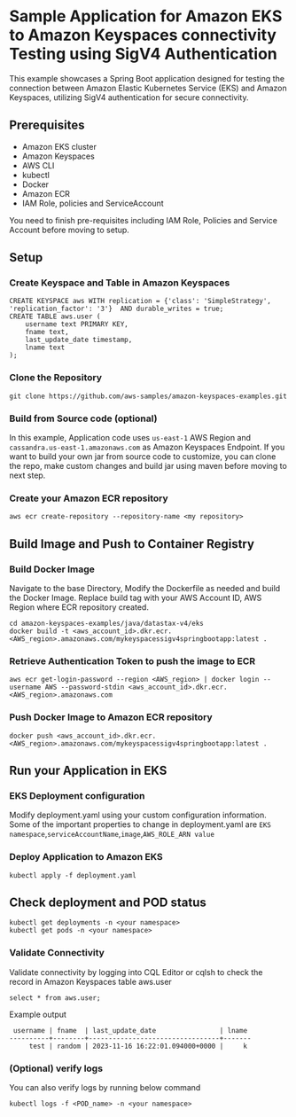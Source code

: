 # Sample Application for Amazon EKS to Amazon Keyspaces connectivity Testing using SigV4 Authentication

This example showcases a Spring Boot application designed for testing the connection between Amazon Elastic Kubernetes Service (EKS) and Amazon Keyspaces, utilizing SigV4 authentication for secure connectivity.

## Prerequisites

- Amazon EKS cluster
- Amazon Keyspaces
- AWS CLI
- kubectl
- Docker
- Amazon ECR
- IAM Role, policies and ServiceAccount 

You need to finish pre-requisites including IAM Role, Policies and Service Account before moving to setup.

## Setup

### Create Keyspace and Table in Amazon Keyspaces

```
CREATE KEYSPACE aws WITH replication = {'class': 'SimpleStrategy', 'replication_factor': '3'}  AND durable_writes = true;
CREATE TABLE aws.user (
    username text PRIMARY KEY,
    fname text,
    last_update_date timestamp,
    lname text
);
```

### Clone the Repository

```shell
git clone https://github.com/aws-samples/amazon-keyspaces-examples.git
```

### Build from Source code (optional)
In this example, Application code uses ```us-east-1``` AWS Region and ```cassandra.us-east-1.amazonaws.com``` as Amazon Keyspaces Endpoint. If you want to build your own jar from source code to customize, you can clone the repo, make custom changes and build jar using maven before moving to next step.

### Create your Amazon ECR repository
```
aws ecr create-repository --repository-name <my repository>
```

## Build Image and Push to Container Registry

### Build Docker Image
Navigate to the base Directory, Modify the Dockerfile as needed and build the Docker Image. Replace build tag with your AWS Account ID, AWS Region where ECR repository created.

```
cd amazon-keyspaces-examples/java/datastax-v4/eks
docker build -t <aws_account_id>.dkr.ecr.<AWS_region>.amazonaws.com/mykeyspacessigv4springbootapp:latest .
```

### Retrieve Authentication Token to push the image to ECR
```
aws ecr get-login-password --region <AWS_region> | docker login --username AWS --password-stdin <aws_account_id>.dkr.ecr.<AWS_region>.amazonaws.com
```

### Push Docker Image to Amazon ECR repository
```
docker push <aws_account_id>.dkr.ecr.<AWS_region>.amazonaws.com/mykeyspacessigv4springbootapp:latest .
```
## Run your Application in EKS


### EKS Deployment configuration
Modify deployment.yaml using your custom configuration information. Some of the important properties to change in deployment.yaml are ```EKS namespace```,```serviceAccountName```,```image```,```AWS_ROLE_ARN value```

### Deploy Application to Amazon EKS
```
kubectl apply -f deployment.yaml
```

## Check deployment and POD status
```
kubectl get deployments -n <your namespace>
kubectl get pods -n <your namespace>
```

### Validate Connectivity

Validate connectivity by logging into CQL Editor or cqlsh to check the record in Amazon Keyspaces table aws.user

```
select * from aws.user;
```

Example output
```
 username | fname  | last_update_date                | lname
----------+--------+---------------------------------+-------
     test | random | 2023-11-16 16:22:01.094000+0000 |     k
```

### (Optional) verify logs
You can also verify logs by running below command

```
kubectl logs -f <POD_name> -n <your namespace>
```

